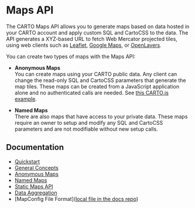# Maps API

The CARTO Maps API allows you to generate maps based on data hosted in your CARTO account and apply custom SQL and CartoCSS to the data. The API generates a XYZ-based URL to fetch Web Mercator projected tiles, using web clients such as [Leaflet](http://leafletjs.com), [Google Maps](https://developers.google.com/maps/), or [OpenLayers](http://openlayers.org/).

You can create two types of maps with the Maps API:

- **Anonymous Maps**  
  You can create maps using your CARTO public data. Any client can change the read-only SQL and CartoCSS parameters that generate the map tiles. These maps can be created from a JavaScript application alone and no authenticated calls are needed. See [this CARTO.js example](/carto-engine/carto-js/getting-started/).

- **Named Maps**  
  There are also maps that have access to your private data. These maps require an owner to setup and modify any SQL and CartoCSS parameters and are not modifiable without new setup calls.

## Documentation

* [Quickstart](quickstart.md)
* [General Concepts](general_concepts.md)
* [Anonymous Maps](anonymous_maps.md)
* [Named Maps](named_maps.md)
* [Static Maps API](static_maps_api.md)
* [Data Aggregation](aggregation.md)
* [MapConfig File Format]([local file in the docs repo](https://github.com/CartoDB/docs/blob/master/_app/_mapsapi/07-mapconfig.md))
